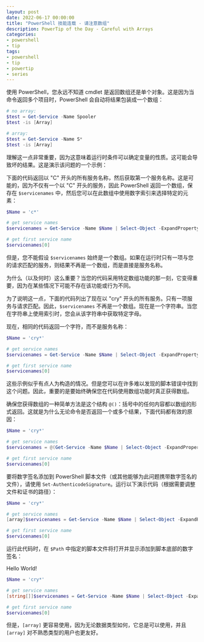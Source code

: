 ```yaml
---
layout: post
date: 2022-06-17 00:00:00
title: "PowerShell 技能连载 - 请注意数组"
description: PowerTip of the Day - Careful with Arrays
categories:
- powershell
- tip
tags:
- powershell
- tip
- powertip
- series
---
```

使用 PowerShell，您永远不知道 cmdlet 是返回数组还是单个对象。这是因为当命令返回多个项目时，PowerShell 会自动将结果包装成一个数组：

```powershell
# no array:
$test = Get-Service -Name Spooler
$test -is [Array]

# array:
$test = Get-Service -Name S*
$test -is [Array]
```

理解这一点非常重要，因为这意味着运行时条件可以确定变量的性质。这可能会导致坏的结果。这是演示该问题的一个示例：

下面的代码返回以 "C" 开头的所有服务名称，然后获取第一个服务名称。这是可能的，因为不仅有一个以 "C" 开头的服务，因此 PowerShell 返回一个数组，保存在 `$servicenames` 中，然后您可以在此数组中使用数字索引来选择特定的元素：

```powershell
$Name = 'c*'

# get service names
$servicenames = Get-Service -Name $Name | Select-Object -ExpandProperty Name

# get first service name
$servicenames[0]
```

但是，您不能假设 `$servicenames` 始终是一个数组。如果在运行时只有一项与您的请求匹配的服务，则结果不再是一个数组，而是直接是服务名称。

为什么（以及何时）这么重要？当您的代码采用特定数组功能的那一刻，它变得重要，因为在某些情况下可能不存在该功能或行为不同。

为了说明这一点，下面的代码列出了现在以 "cry" 开头的所有服务。只有一项服务与请求匹配。因此，`$servicenames` 不再是一个数组。现在是一个字符串。当您在字符串上使用索引时，您会从该字符串中获取特定字母。

现在，相同的代码返回一个字符，而不是服务名称：

```powershell
$Name = 'cry*'

# get service names
$servicenames = Get-Service -Name $Name | Select-Object -ExpandProperty Name

# get first service name
$servicenames[0]
```

这些示例似乎有点人为构造的情况。但是您可以在许多难以发现的脚本错误中找到这个问题。因此，重要的是要始终确保您在代码使用数组功能时真正获得数组。

确保您获得数组的一种简单方法是这个结构 `@()`：括号中的任何内容都以数组的形式返回。这就是为什么无论命令是否返回一个或多个结果，下面代码都有效的原因：

```powershell
$Name = 'cry*'

# get service names
$servicenames = @(Get-Service -Name $Name | Select-Object -ExpandProperty Name)

# get first service name
$servicenames[0]
```

要将数字签名添加到 PowerShell 脚本文件（或其他能够为此问题携带数字签名的文件），请使用 `Set-AuthenticodeSignature`。运行以下演示代码（根据需要调整文件和证书的路径）：

```powershell
$Name = 'cry*'

# get service names
[array]$servicenames = Get-Service -Name $Name | Select-Object -ExpandProperty Name

# get first service name
$servicenames[0]
```

运行此代码时，在 `$Path` 中指定的脚本文件将打开并显示添加到脚本底部的数字签名：

Hello World!

```powershell
$Name = 'cry*'

# get service names
[string[]]$servicenames = Get-Service -Name $Name | Select-Object -ExpandProperty Name

# get first service name
$servicenames[0]
```

但是，`[array]` 更容易使用，因为无论数据类型如何，它总是可以使用，并且 `[array]` 对不熟悉类型的用户也更友好。

<!--本文国际来源：[Careful with Arrays](https://community.idera.com/database-tools/powershell/powertips/b/tips/posts/careful-with-arrays)-->


